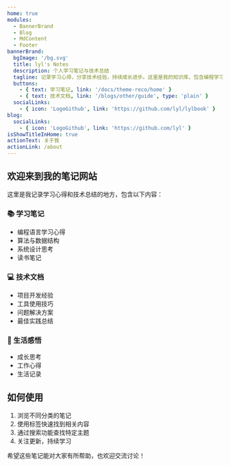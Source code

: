 ```yaml
---
home: true
modules:
  - BannerBrand
  - Blog
  - MdContent
  - Footer
bannerBrand:
  bgImage: '/bg.svg'
  title: lyl's Notes
  description: 个人学习笔记与技术总结
  tagline: 记录学习心得，分享技术经验，持续成长进步。这里是我的知识库，包含编程学习、算法思考、项目经验等内容。
  buttons:
    - { text: 学习笔记, link: '/docs/theme-reco/home' }
    - { text: 技术文档, link: '/blogs/other/guide', type: 'plain' }
  socialLinks:
    - { icon: 'LogoGithub', link: 'https://github.com/lyl/lylbook' }
blog:
  socialLinks:
    - { icon: 'LogoGithub', link: 'https://github.com/lyl' }
isShowTitleInHome: true
actionText: 关于我
actionLink: /about
---
```


## 欢迎来到我的笔记网站

这里是我记录学习心得和技术总结的地方，包含以下内容：

### 📚 学习笔记
- 编程语言学习心得
- 算法与数据结构
- 系统设计思考
- 读书笔记

### 💻 技术文档
- 项目开发经验
- 工具使用技巧
- 问题解决方案
- 最佳实践总结

### 🌟 生活感悟
- 成长思考
- 工作心得
- 生活记录

## 如何使用

1. 浏览不同分类的笔记
2. 使用标签快速找到相关内容
3. 通过搜索功能查找特定主题
4. 关注更新，持续学习

希望这些笔记能对大家有所帮助，也欢迎交流讨论！
